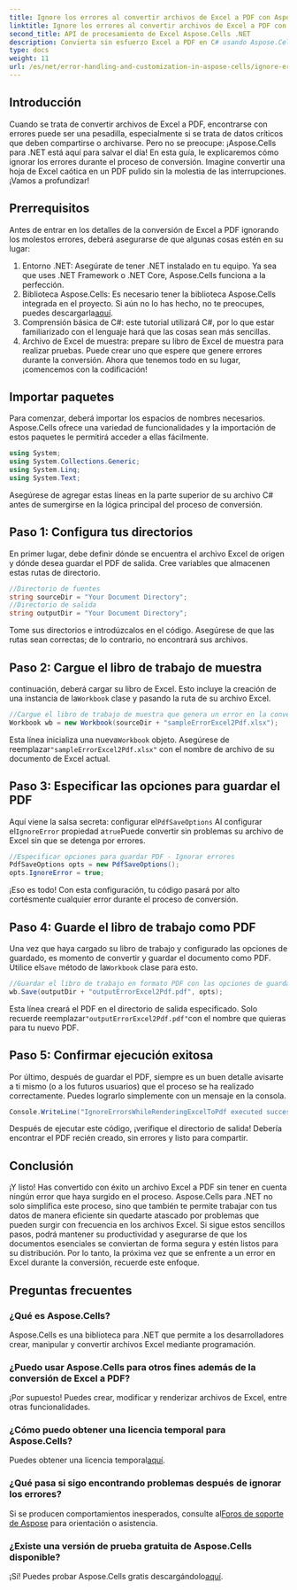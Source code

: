 ```yaml
---
title: Ignore los errores al convertir archivos de Excel a PDF con Aspose.Cells
linktitle: Ignore los errores al convertir archivos de Excel a PDF con Aspose.Cells
second_title: API de procesamiento de Excel Aspose.Cells .NET
description: Convierta sin esfuerzo Excel a PDF en C# usando Aspose.Cells, ignorando los errores de conversión y agilizando su flujo de trabajo.
type: docs
weight: 11
url: /es/net/error-handling-and-customization-in-aspose-cells/ignore-errors-while-rendering/
---
```

## Introducción
Cuando se trata de convertir archivos de Excel a PDF, encontrarse con errores puede ser una pesadilla, especialmente si se trata de datos críticos que deben compartirse o archivarse. Pero no se preocupe: ¡Aspose.Cells para .NET está aquí para salvar el día! En esta guía, le explicaremos cómo ignorar los errores durante el proceso de conversión. Imagine convertir una hoja de Excel caótica en un PDF pulido sin la molestia de las interrupciones. ¡Vamos a profundizar!
## Prerrequisitos
Antes de entrar en los detalles de la conversión de Excel a PDF ignorando los molestos errores, deberá asegurarse de que algunas cosas estén en su lugar:
1. Entorno .NET: Asegúrate de tener .NET instalado en tu equipo. Ya sea que uses .NET Framework o .NET Core, Aspose.Cells funciona a la perfección.
2.  Biblioteca Aspose.Cells: Es necesario tener la biblioteca Aspose.Cells integrada en el proyecto. Si aún no lo has hecho, no te preocupes, puedes descargarla[aquí](https://releases.aspose.com/cells/net/).
3. Comprensión básica de C#: este tutorial utilizará C#, por lo que estar familiarizado con el lenguaje hará que las cosas sean más sencillas.
4. Archivo de Excel de muestra: prepare su libro de Excel de muestra para realizar pruebas. Puede crear uno que espere que genere errores durante la conversión.
Ahora que tenemos todo en su lugar, ¡comencemos con la codificación!
## Importar paquetes
Para comenzar, deberá importar los espacios de nombres necesarios. Aspose.Cells ofrece una variedad de funcionalidades y la importación de estos paquetes le permitirá acceder a ellas fácilmente.
```csharp
using System;
using System.Collections.Generic;
using System.Linq;
using System.Text;
```
Asegúrese de agregar estas líneas en la parte superior de su archivo C# antes de sumergirse en la lógica principal del proceso de conversión.
## Paso 1: Configura tus directorios
En primer lugar, debe definir dónde se encuentra el archivo Excel de origen y dónde desea guardar el PDF de salida. Cree variables que almacenen estas rutas de directorio.
```csharp
//Directorio de fuentes
string sourceDir = "Your Document Directory";
//Directorio de salida
string outputDir = "Your Document Directory";
```
Tome sus directorios e introdúzcalos en el código. Asegúrese de que las rutas sean correctas; de lo contrario, no encontrará sus archivos.
## Paso 2: Cargue el libro de trabajo de muestra
 continuación, deberá cargar su libro de Excel. Esto incluye la creación de una instancia de la`Workbook` clase y pasando la ruta de su archivo Excel.
```csharp
//Cargue el libro de trabajo de muestra que genera un error en la conversión de Excel a PDF
Workbook wb = new Workbook(sourceDir + "sampleErrorExcel2Pdf.xlsx");
```
 Esta línea inicializa una nueva`Workbook` objeto. Asegúrese de reemplazar`"sampleErrorExcel2Pdf.xlsx"` con el nombre de archivo de su documento de Excel actual.
## Paso 3: Especificar las opciones para guardar el PDF
 Aquí viene la salsa secreta: configurar el`PdfSaveOptions` Al configurar el`IgnoreError` propiedad a`true`Puede convertir sin problemas su archivo de Excel sin que se detenga por errores.
```csharp
//Especificar opciones para guardar PDF - Ignorar errores
PdfSaveOptions opts = new PdfSaveOptions();
opts.IgnoreError = true;
```
¡Eso es todo! Con esta configuración, tu código pasará por alto cortésmente cualquier error durante el proceso de conversión.
## Paso 4: Guarde el libro de trabajo como PDF
 Una vez que haya cargado su libro de trabajo y configurado las opciones de guardado, es momento de convertir y guardar el documento como PDF. Utilice el`Save` método de la`Workbook` clase para esto.
```csharp
//Guardar el libro de trabajo en formato PDF con las opciones de guardado en formato PDF
wb.Save(outputDir + "outputErrorExcel2Pdf.pdf", opts);
```
 Esta línea creará el PDF en el directorio de salida especificado. Solo recuerde reemplazar`"outputErrorExcel2Pdf.pdf"`con el nombre que quieras para tu nuevo PDF.
## Paso 5: Confirmar ejecución exitosa
Por último, después de guardar el PDF, siempre es un buen detalle avisarte a ti mismo (o a los futuros usuarios) que el proceso se ha realizado correctamente. Puedes lograrlo simplemente con un mensaje en la consola.
```csharp
Console.WriteLine("IgnoreErrorsWhileRenderingExcelToPdf executed successfully.\r\n");
```
Después de ejecutar este código, ¡verifique el directorio de salida! Debería encontrar el PDF recién creado, sin errores y listo para compartir.
## Conclusión
¡Y listo! Has convertido con éxito un archivo Excel a PDF sin tener en cuenta ningún error que haya surgido en el proceso. Aspose.Cells para .NET no solo simplifica este proceso, sino que también te permite trabajar con tus datos de manera eficiente sin quedarte atascado por problemas que pueden surgir con frecuencia en los archivos Excel.
Si sigue estos sencillos pasos, podrá mantener su productividad y asegurarse de que los documentos esenciales se conviertan de forma segura y estén listos para su distribución. Por lo tanto, la próxima vez que se enfrente a un error en Excel durante la conversión, recuerde este enfoque. 
## Preguntas frecuentes
### ¿Qué es Aspose.Cells?
Aspose.Cells es una biblioteca para .NET que permite a los desarrolladores crear, manipular y convertir archivos Excel mediante programación.
### ¿Puedo usar Aspose.Cells para otros fines además de la conversión de Excel a PDF?
¡Por supuesto! Puedes crear, modificar y renderizar archivos de Excel, entre otras funcionalidades.
### ¿Cómo puedo obtener una licencia temporal para Aspose.Cells?
 Puedes obtener una licencia temporal[aquí](https://purchase.aspose.com/temporary-license/).
### ¿Qué pasa si sigo encontrando problemas después de ignorar los errores?
 Si se producen comportamientos inesperados, consulte al[Foros de soporte de Aspose](https://forum.aspose.com/c/cells/9) para orientación o asistencia.
### ¿Existe una versión de prueba gratuita de Aspose.Cells disponible?
 ¡Sí! Puedes probar Aspose.Cells gratis descargándolo[aquí](https://releases.aspose.com/).